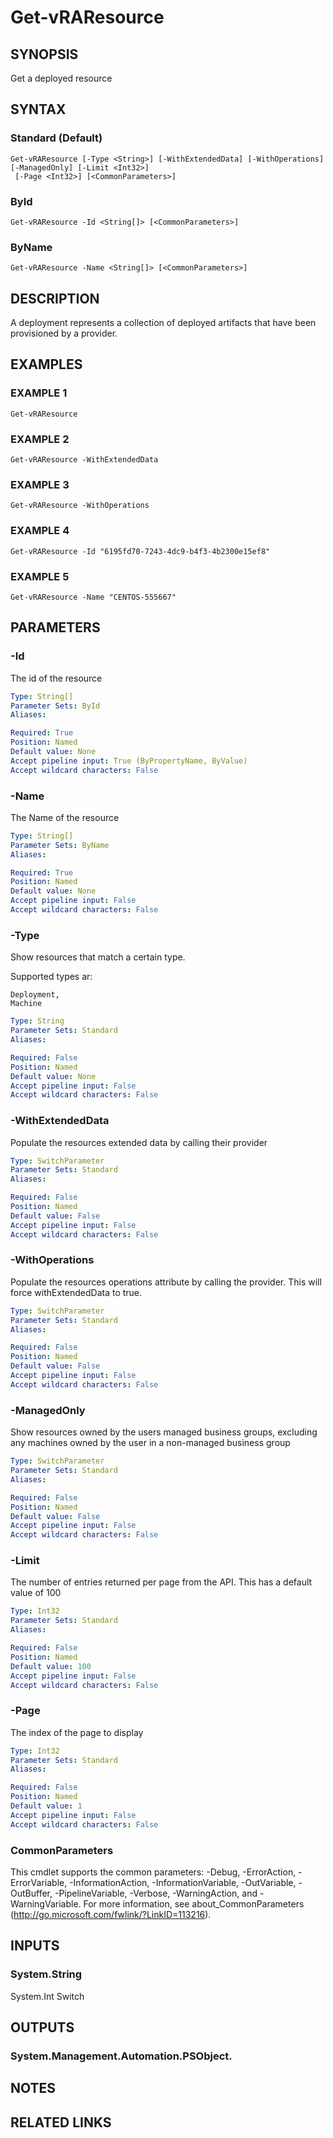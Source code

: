# Get-vRAResource

## SYNOPSIS
Get a deployed resource

## SYNTAX

### Standard (Default)
```
Get-vRAResource [-Type <String>] [-WithExtendedData] [-WithOperations] [-ManagedOnly] [-Limit <Int32>]
 [-Page <Int32>] [<CommonParameters>]
```

### ById
```
Get-vRAResource -Id <String[]> [<CommonParameters>]
```

### ByName
```
Get-vRAResource -Name <String[]> [<CommonParameters>]
```

## DESCRIPTION
A deployment represents a collection of deployed artifacts that have been provisioned by a provider.

## EXAMPLES

### EXAMPLE 1
```
Get-vRAResource
```

### EXAMPLE 2
```
Get-vRAResource -WithExtendedData
```

### EXAMPLE 3
```
Get-vRAResource -WithOperations
```

### EXAMPLE 4
```
Get-vRAResource -Id "6195fd70-7243-4dc9-b4f3-4b2300e15ef8"
```

### EXAMPLE 5
```
Get-vRAResource -Name "CENTOS-555667"
```

## PARAMETERS

### -Id
The id of the resource

```yaml
Type: String[]
Parameter Sets: ById
Aliases:

Required: True
Position: Named
Default value: None
Accept pipeline input: True (ByPropertyName, ByValue)
Accept wildcard characters: False
```

### -Name
The Name of the resource

```yaml
Type: String[]
Parameter Sets: ByName
Aliases:

Required: True
Position: Named
Default value: None
Accept pipeline input: False
Accept wildcard characters: False
```

### -Type
Show resources that match a certain type.

Supported types ar:

    Deployment,
    Machine

```yaml
Type: String
Parameter Sets: Standard
Aliases:

Required: False
Position: Named
Default value: None
Accept pipeline input: False
Accept wildcard characters: False
```

### -WithExtendedData
Populate the resources extended data by calling their provider

```yaml
Type: SwitchParameter
Parameter Sets: Standard
Aliases:

Required: False
Position: Named
Default value: False
Accept pipeline input: False
Accept wildcard characters: False
```

### -WithOperations
Populate the resources operations attribute by calling the provider.
This will force withExtendedData to true.

```yaml
Type: SwitchParameter
Parameter Sets: Standard
Aliases:

Required: False
Position: Named
Default value: False
Accept pipeline input: False
Accept wildcard characters: False
```

### -ManagedOnly
Show resources owned by the users managed business groups, excluding any machines owned by the user in a non-managed
business group

```yaml
Type: SwitchParameter
Parameter Sets: Standard
Aliases:

Required: False
Position: Named
Default value: False
Accept pipeline input: False
Accept wildcard characters: False
```

### -Limit
The number of entries returned per page from the API.
This has a default value of 100

```yaml
Type: Int32
Parameter Sets: Standard
Aliases:

Required: False
Position: Named
Default value: 100
Accept pipeline input: False
Accept wildcard characters: False
```

### -Page
The index of the page to display

```yaml
Type: Int32
Parameter Sets: Standard
Aliases:

Required: False
Position: Named
Default value: 1
Accept pipeline input: False
Accept wildcard characters: False
```

### CommonParameters
This cmdlet supports the common parameters: -Debug, -ErrorAction, -ErrorVariable, -InformationAction, -InformationVariable, -OutVariable, -OutBuffer, -PipelineVariable, -Verbose, -WarningAction, and -WarningVariable.
For more information, see about_CommonParameters (http://go.microsoft.com/fwlink/?LinkID=113216).

## INPUTS

### System.String
System.Int
Switch

## OUTPUTS

### System.Management.Automation.PSObject.

## NOTES

## RELATED LINKS
